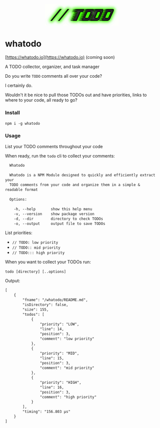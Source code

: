 <p align="center">
    <a href="#">
        <img width="242px"
             height="72px"
             alt="whatodo"
             src="./todo.png" />
    </a>
</p>

# whatodo

[https://whatodo.io](https://whatodo.io) (coming soon)

A TODO collector, organizer, and task manager

Do you write `TODO` comments all over your code?

I certainly do.

Wouldn't it be nice to pull those TODOs out and have priorities, links to where to your code, all ready to go?

### Install

`npm i -g whatodo`

### Usage

List your TODO comments throughout your code

When ready, run the `todo` cli to collect your comments:

```
  Whatodo
  
  Whatodo is a NPM Module designed to quickly and efficiently extract your
  TODO comments from your code and organize them in a simple & readable format
  
  Options:
  
    -h, --help       show this help menu
    -v, --version    show package version
    -d, --dir        directory to check TODOs
    -o, --output     output file to save TODOs
```

List priorities:

- `// TODO: low priority`
- `// TODO:: mid priority`
- `// TODO::: high priority`

When you want to collect your TODOs run:

`todo [directory] [..options]`

Output:

```
[
    {
        "fname": "/whatodo/README.md",
        "isDirectory": false,
        "size": 155,
        "todos": [
            {
                "priority": "LOW",
                "line": 14,
                "position": 3,
                "comment": "low priority"
            },
            {
                "priority": "MID",
                "line": 15,
                "position": 3,
                "comment": "mid priority"
            },
            {
                "priority": "HIGH",
                "line": 16,
                "position": 3,
                "comment": "high priority"
            }
        ],
        "timing": "156.803 μs"
    }
]
```